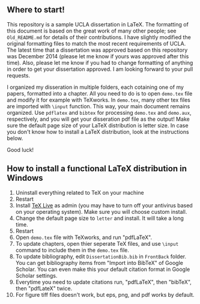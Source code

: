 Where to start!
---------------

This repository is a sample UCLA dissertation in LaTeX. The formatting of this document is based on the great work of many other people; see `Old_README.md` for details of their contributions. I have slightly modified the original formatting files to match the most recent requirements of UCLA. The latest time that a dissertation was approved based on this repository was December 2014 (please let me know if yours was approved after this time). Also, please let me know if you had to change formatting of anything in order to get your dissertation approved. I am looking forward to your pull requests.

I organized my disseration in multiple folders, each cotaining one of my papers, formatted into a chapter. All you need to do is to open `demo.tex` file and modify it for example with TeXworks. In `demo.tex`, many other tex files are imported with `\input` function. This way, your main document remains organized. Use `pdflatex` and `bibtex` for processing `demo.tex` and `demo.aux`, respectively, and you will get your disseration pdf file as the output! Make sure the default page size of your LaTeX distribution is letter size. In case you don't know how to install a LaTeX distribution, look at the instructions below.

Good luck!

How to install a functional LaTeX distribution in Windows
---------------------------------------------------------

1. Uninstall everything related to TeX on your machine
2. Restart
3. Install [TeX Live](https://www.tug.org/texlive/) as admin (you may have to turn off your antivirus based on your operating system). Make sure you will choose custom install.
4. Change the default page size to `letter` and install. It will take a long time.
5. Restart
6. Open `demo.tex` file with TeXworks, and run "pdfLaTeX".
7. To update chapters, open thier seperate TeX files, and use `\input` command to include them in the `demo.tex` file.
8. To update bibliography, edit `DissertationBib.bib` in `FrontBack` folder. You can get bibliography items from "Import into BibTeX" of Google Scholar. You can even make this your default citation format in Google Scholar settings.
9. Everytime you need to update citations run, "pdfLaTeX", then "bibTeX", then "pdfLateX" twice.
10. For figure tiff files doesn't work, but eps, png, and pdf works by default.